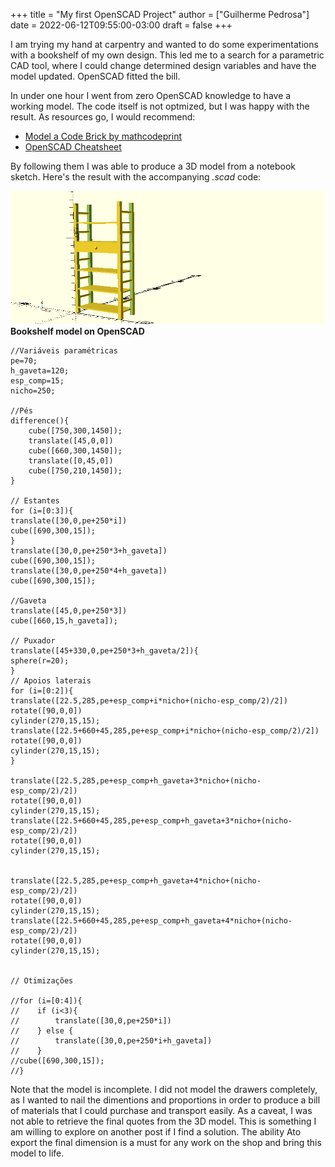 +++
title = "My first OpenSCAD Project"
author = ["Guilherme Pedrosa"]
date = 2022-06-12T09:55:00-03:00
draft = false
+++

I am trying my hand at carpentry and wanted to do some experimentations with a bookshelf of my own design. This led me to a search for a parametric CAD tool, where I could change determined design variables and have the model updated. OpenSCAD fitted the bill.

In under one hour I went from zero OpenSCAD knowledge to have a working model. The code itself is not optmized, but I was happy with the result. As resources go, I would recommend:

-   [Model a Code Brick by mathcodeprint](https://www.youtube.com/watch?v=ecd_eWPnynk&t=46s)
-   [OpenSCAD Cheatsheet](https://openscad.org/cheatsheet/)

By following them I was able to produce a 3D model from a notebook sketch. Here's the result with the accompanying _.scad_  code:

<a id="orge2739ee"></a>

![](/img/estante2.png)
**Bookshelf model on OpenSCAD**

```nil
//Variáveis paramétricas
pe=70;
h_gaveta=120;
esp_comp=15;
nicho=250;

//Pés
difference(){
    cube([750,300,1450]);
    translate([45,0,0])
    cube([660,300,1450]);
    translate([0,45,0])
    cube([750,210,1450]);
}

// Estantes
for (i=[0:3]){
translate([30,0,pe+250*i])
cube([690,300,15]);
}
translate([30,0,pe+250*3+h_gaveta])
cube([690,300,15]);
translate([30,0,pe+250*4+h_gaveta])
cube([690,300,15]);

//Gaveta
translate([45,0,pe+250*3])
cube([660,15,h_gaveta]);

// Puxador
translate([45+330,0,pe+250*3+h_gaveta/2]){
sphere(r=20);
}
// Apoios laterais
for (i=[0:2]){
translate([22.5,285,pe+esp_comp+i*nicho+(nicho-esp_comp/2)/2])
rotate([90,0,0])
cylinder(270,15,15);
translate([22.5+660+45,285,pe+esp_comp+i*nicho+(nicho-esp_comp/2)/2])
rotate([90,0,0])
cylinder(270,15,15);
}

translate([22.5,285,pe+esp_comp+h_gaveta+3*nicho+(nicho-esp_comp/2)/2])
rotate([90,0,0])
cylinder(270,15,15);
translate([22.5+660+45,285,pe+esp_comp+h_gaveta+3*nicho+(nicho-esp_comp/2)/2])
rotate([90,0,0])
cylinder(270,15,15);


translate([22.5,285,pe+esp_comp+h_gaveta+4*nicho+(nicho-esp_comp/2)/2])
rotate([90,0,0])
cylinder(270,15,15);
translate([22.5+660+45,285,pe+esp_comp+h_gaveta+4*nicho+(nicho-esp_comp/2)/2])
rotate([90,0,0])
cylinder(270,15,15);


// Otimizações

//for (i=[0:4]){
//    if (i<3){
//        translate([30,0,pe+250*i])
//    } else {
//        translate([30,0,pe+250*i+h_gaveta])
//    }
//cube([690,300,15]);
//}
```

Note that the model is incomplete. I did not model the drawers completely, as I wanted to nail the dimentions and proportions in order to produce a bill of materials that I could purchase and transport easily. As a caveat, I was not able to retrieve the final quotes from the 3D model. This is something I am willing to explore on another post if I find a solution. The ability Ato export the final dimension is a must for any work on the shop and bring this model to life.
